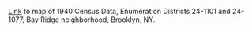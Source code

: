 [Link](qgis2web_2023_09_13-00_30_24_385379/map.html) to map of 1940 Census Data, Enumeration Districts 24-1101 and 24-1077, Bay Ridge neighborhood, Brooklyn, NY.

